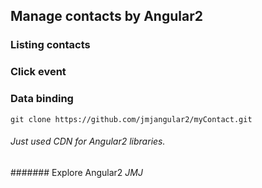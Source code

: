 ## Manage contacts by Angular2
### Listing contacts
### Click event
### Data binding


`git clone https://github.com/jmjangular2/myContact.git`



###### Just used CDN for Angular2 libraries.
####### Explore Angular2
_JMJ_